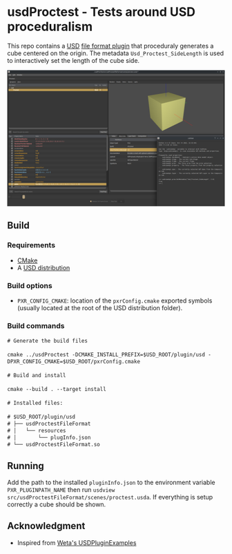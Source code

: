 # usdProctest - Tests around USD proceduralism

This repo contains a [USD](https://openusd.org) [file format plugin](https://graphics.pixar.com/usd/release/api/sdf_page_front.html#sdf_fileFormatPlugin) that proceduraly generates a cube centered on the origin. The metadata `Usd_Proctest_SideLength` is used to interactively set the length of the cube side.

![Proctest procedural cube in usdview](doc/screenshot.png "Proctest procedural cube in usdview")

## Build

### Requirements

- [CMake](https://cmake.org/)
- A [USD distribution](https://developer.nvidia.com/usd#bin)

### Build options

- `PXR_CONFIG_CMAKE`: location of the `pxrConfig.cmake` exported symbols (usually located at the root of the USD distribution folder).

### Build commands

```
# Generate the build files

cmake ../usdProctest -DCMAKE_INSTALL_PREFIX=$USD_ROOT/plugin/usd -DPXR_CONFIG_CMAKE=$USD_ROOT/pxrConfig.cmake

# Build and install

cmake --build . --target install

# Installed files:

# $USD_ROOT/plugin/usd
# ├── usdProctestFileFormat
# │   └── resources
# │       └── plugInfo.json
# └── usdProctestFileFormat.so
```

## Running

Add the path to the installed `pluginInfo.json` to the environment variable `PXR_PLUGINPATH_NAME` then run `usdview src/usdProctestFileFormat/scenes/proctest.usda`. If everything is setup correctly a cube should be shown.

## Acknowledgment

- Inspired from [Weta's USDPluginExamples](https://github.com/wetadigital/USDPluginExamples)
